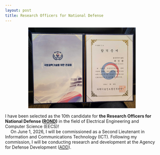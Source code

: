 ```yaml
---
layout: post
title: Research Officers for National Defense
---
```

<p align="center">
  <img
  src="https://github.com/khgwak/khgwak.github.io/blob/master/_posts/assets/images/ROND.jpg?raw=true"
  alt="Acceptance Certificate"
  border="0"
  width="70%"/>
</p>

I have been selected as the 10th candidate for **the Research Officers for National Defense (<a href="https://rond.or.kr/" target="_blank" rel="noopener noreferrer">ROND</a>)** in the field of Electrical Engineering and Computer Science (EECS)!  
&emsp; On June 1, 2026, I will be commissioned as a Second Lieutenant in Information and Communications Technology (ICT). Following my commission, I will be conducting research and development at the Agency for Defense Development (<a href="https://www.add.re.kr/eps" target="_blank" rel="noopener noreferrer">ADD</a>).